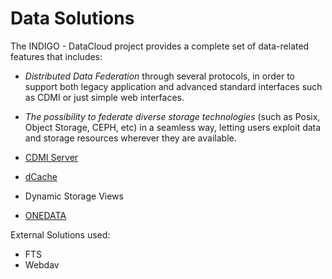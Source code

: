 # Data Solutions

The INDIGO - DataCloud project  provides a complete set of data-related features that includes: 
* *Distributed Data Federation* through several protocols, in order to support both legacy application and advanced standard interfaces such as CDMI or just simple web interfaces.
* *The possibility to federate diverse storage technologies* (such as Posix, Object Storage, CEPH, etc) in a seamless way, letting users exploit data and storage resources wherever they are available.

* [CDMI Server](cdmi1.md)
* [dCache](dcache1.md)
* Dynamic Storage Views
* [ONEDATA](indigo1/onedata1.md)

External Solutions used:
* FTS
* Webdav